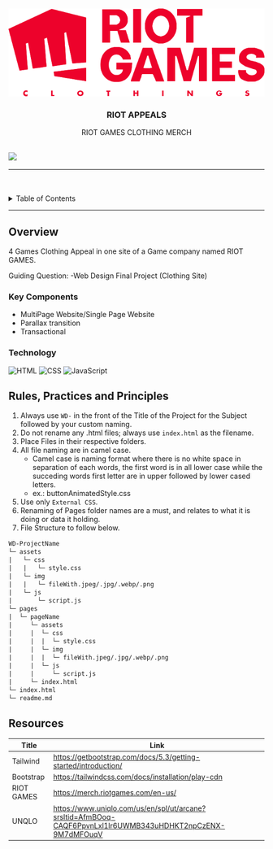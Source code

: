 <a name="readme-top">

<br/>

<br />
<div align="center">
  <a href="https://github.com/RuthArabelle">
  <!-- TODO: If you want to add logo or banner you can add it here -->
    <img src="/assets/img/LOGO.png" alt="LOGO" width="AUTO" height="AUTO">
  </a>
<!-- TODO: Change Title to the name of the title of your Project -->
  <h3 align="center">RIOT APPEALS</h3>
</div>
<!-- TODO: Make a short description -->
<div align="center">
RIOT GAMES CLOTHING MERCH
</div>

<br />

<!-- TODO: Change the zyx-0314 into your github username  -->
<!-- TODO: Change the WD-Template-Project into the same name of your folder -->
![](https://visit-counter.vercel.app/counter.png?page=RuthArabelle/WD-CLOTHING-WEBSITE-FINAL-TD21)

---

<br />
<br />

<!-- TODO: If you want to add more layers for your readme -->
<details>
  <summary>Table of Contents</summary>
  <ol>
    <li>
      <a href="#overview">Overview</a>
      <ol>
        <li>
          <a href="#key-components">Key Components</a>
        </li>
        <li>
          <a href="#technology">Technology</a>
        </li>
      </ol>
    </li>
    <li>
      <a href="#rule,-practices-and-principles">Rules, Practices and Principles</a>
    </li>
    <li>
      <a href="#resources">Resources</a>
    </li>
  </ol>
</details>

---

## Overview

<!-- TODO: To be changed -->
<!-- The following are just sample -->
4 Games Clothing Appeal in one site of a Game company named RIOT GAMES.

Guiding Question:
-Web Design Final Project (Clothing Site)

### Key Components
<!-- TODO: List of Key Components -->
<!-- The following are just sample -->
- MultiPage Website/Single Page Website
- Parallax transition
- Transactional

### Technology
<!-- TODO: List of Technology Used -->
![HTML](https://img.shields.io/badge/HTML-E34F26?style=for-the-badge&logo=html5&logoColor=white)
![CSS](https://img.shields.io/badge/CSS-1572B6?style=for-the-badge&logo=css3&logoColor=white)
![JavaScript](https://img.shields.io/badge/JavaScript-F7DF1E?style=for-the-badge&logo=javascript&logoColor=white)

## Rules, Practices and Principles
1. Always use `WD-` in the front of the Title of the Project for the Subject followed by your custom naming.
2. Do not rename any .html files; always use `index.html` as the filename.
3. Place Files in their respective folders.
4. All file naming are in camel case.
   - Camel case is naming format where there is no white space in separation of each words, the first word is in all lower case while the succeding words first letter are in upper followed by lower cased letters.
   - ex.: buttonAnimatedStyle.css
5. Use only `External CSS`.
6. Renaming of Pages folder names are a must, and relates to what it is doing or data it holding.
7. File Structure to follow below.

```
WD-ProjectName
└─ assets
|   └─ css
|   |   └─ style.css
|   └─ img
|   |   └─ fileWith.jpeg/.jpg/.webp/.png
|   └─ js
|       └─ script.js
└─ pages
|  └─ pageName
|     └─ assets
|     |  └─ css
|     |  |  └─ style.css
|     |  └─ img
|     |  |  └─ fileWith.jpeg/.jpg/.webp/.png
|     |  └─ js
|     |     └─ script.js
|     └─ index.html
└─ index.html
└─ readme.md
```

## Resources

<!-- TODO: Add References -->
|Title|Link|
|-|-|
|Tailwind|https://getbootstrap.com/docs/5.3/getting-started/introduction/|
|Bootstrap|https://tailwindcss.com/docs/installation/play-cdn|
|RIOT GAMES|https://merch.riotgames.com/en-us/| https://www.riotgames.com/en|
|UNQLO|https://www.uniqlo.com/us/en/spl/ut/arcane?srsltid=AfmBOoq-CAQF6PpvnLxl1lr6UWMB343uHDHKT2npCzENX-9M7dMFOuqV|
